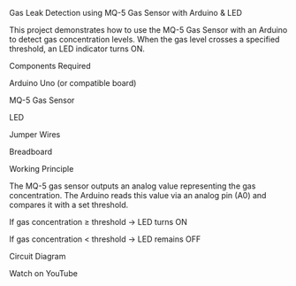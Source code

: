 Gas Leak Detection using MQ-5 Gas Sensor with Arduino & LED

This project demonstrates how to use the MQ-5 Gas Sensor with an Arduino to detect gas concentration levels.
When the gas level crosses a specified threshold, an LED indicator turns ON.

Components Required

Arduino Uno (or compatible board)

MQ-5 Gas Sensor

LED

Jumper Wires

Breadboard

Working Principle

The MQ-5 gas sensor outputs an analog value representing the gas concentration.
The Arduino reads this value via an analog pin (A0) and compares it with a set threshold.

If gas concentration ≥ threshold → LED turns ON

If gas concentration < threshold → LED remains OFF

Circuit Diagram




Watch on YouTube
